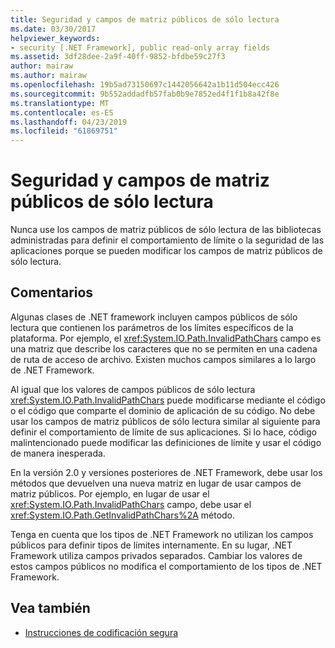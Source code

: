 ```yaml
---
title: Seguridad y campos de matriz públicos de sólo lectura
ms.date: 03/30/2017
helpviewer_keywords:
- security [.NET Framework], public read-only array fields
ms.assetid: 3df28dee-2a9f-40ff-9852-bfdbe59c27f3
author: mairaw
ms.author: mairaw
ms.openlocfilehash: 19b5ad73150697c1442056642a1b11d504ecc426
ms.sourcegitcommit: 9b552addadfb57fab0b9e7852ed4f1f1b8a42f8e
ms.translationtype: MT
ms.contentlocale: es-ES
ms.lasthandoff: 04/23/2019
ms.locfileid: "61869751"
---
```

# <a name="security-and-public-read-only-array-fields"></a>Seguridad y campos de matriz públicos de sólo lectura
Nunca use los campos de matriz públicos de sólo lectura de las bibliotecas administradas para definir el comportamiento de límite o la seguridad de las aplicaciones porque se pueden modificar los campos de matriz públicos de sólo lectura.  
  
## <a name="remarks"></a>Comentarios  
 Algunas clases de .NET framework incluyen campos públicos de sólo lectura que contienen los parámetros de los límites específicos de la plataforma.  Por ejemplo, el <xref:System.IO.Path.InvalidPathChars> campo es una matriz que describe los caracteres que no se permiten en una cadena de ruta de acceso de archivo.  Existen muchos campos similares a lo largo de .NET Framework.  
  
 Al igual que los valores de campos públicos de sólo lectura <xref:System.IO.Path.InvalidPathChars> puede modificarse mediante el código o el código que comparte el dominio de aplicación de su código.  No debe usar los campos de matriz públicos de sólo lectura similar al siguiente para definir el comportamiento de límite de sus aplicaciones.  Si lo hace, código malintencionado puede modificar las definiciones de límite y usar el código de manera inesperada.  
  
 En la versión 2.0 y versiones posteriores de .NET Framework, debe usar los métodos que devuelven una nueva matriz en lugar de usar campos de matriz públicos.  Por ejemplo, en lugar de usar el <xref:System.IO.Path.InvalidPathChars> campo, debe usar el <xref:System.IO.Path.GetInvalidPathChars%2A> método.  
  
 Tenga en cuenta que los tipos de .NET Framework no utilizan los campos públicos para definir tipos de límites internamente.  En su lugar, .NET Framework utiliza campos privados separados.  Cambiar los valores de estos campos públicos no modifica el comportamiento de los tipos de .NET Framework.  
  
## <a name="see-also"></a>Vea también

- [Instrucciones de codificación segura](../../../docs/standard/security/secure-coding-guidelines.md)
